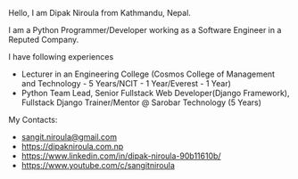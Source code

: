 Hello, I am Dipak Niroula from Kathmandu, Nepal.

I am a Python Programmer/Developer working as a Software Engineer in a Reputed Company. 

I have following experiences
  * Lecturer in an Engineering College (Cosmos College of Management and Technology - 5 Years/NCIT - 1 Year/Everest - 1 Year)
  * Python Team Lead, Senior Fullstack Web Developer(Django Framework), Fullstack Django Trainer/Mentor @ Sarobar Technology (5 Years)

My Contacts:
  * sangit.niroula@gmail.com
  * https://dipakniroula.com.np
  * https://www.linkedin.com/in/dipak-niroula-90b11610b/
  * https://www.youtube.com/c/sangitniroula
